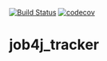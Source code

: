 [![Build Status](https://travis-ci.org/MaxSerbin/job4j_tracker.svg?branch=master)](https://travis-ci.org/MaxSerbin/job4j_tracker)
[![codecov](https://codecov.io/gh/MaxSerbin/job4j_tracker/branch/master/graph/badge.svg)](https://codecov.io/gh/MaxSerbin/job4j_tracker)

# job4j_tracker